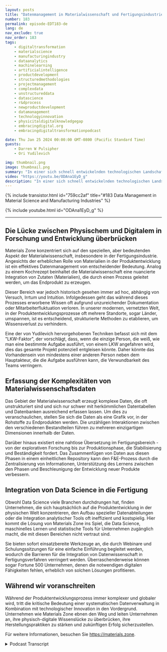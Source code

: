 ```yaml
---
layout: posts
title: "Datenmanagement in Materialwissenschaft und Fertigungsindustrien"
number: 183
permalink: episode-EDT183-de
lang: de
nav_exclude: true
nav_order: 183
tags:
    - digitaltransformation
    - materialscience
    - manufacturingindustry
    - dataanalytics
    - machinelearning
    - artificialintelligence
    - productdevelopment
    - structuredmethodologies
    - projectmanagement
    - complexdata
    - unstructureddata
    - datascience
    - r&dprocess
    - newproductdevelopment
    - datamanagement
    - technologyinnovation
    - physicitaldigitalknowledgegap
    - embracingdigital.org
    - embracingdigitaltransformationpodcast

date: Thu Jan 25 2024 00:00:00 GMT-0800 (Pacific Standard Time)
guests:
    - Darren W Pulsipher
    - Ori Yudilevich 

img: thumbnail.png
image: thumbnail.png
summary: "In einer sich schnell entwickelnden technologischen Landschaft setzen Führungskräfte aus verschiedenen Sektoren Datenanalyse, maschinelles Lernen und künstliche Intelligenz in ihren Betrieben ein. Heute schauen wir tiefer auf ein Unternehmen, das die digitale Transformation in der Fertigungsindustrie vorantreibt - Ori Yudilevich, der CTO von Materials Zone."
video: "https://youtu.be/ODAna1EyD_g"
description: "In einer sich schnell entwickelnden technologischen Landschaft setzen Führungskräfte aus verschiedenen Sektoren Datenanalyse, maschinelles Lernen und künstliche Intelligenz in ihren Betrieben ein. Heute schauen wir tiefer auf ein Unternehmen, das die digitale Transformation in der Fertigungsindustrie vorantreibt - Ori Yudilevich, der CTO von Materials Zone."
---
```


<div>
{% include transistor.html id="759cc2af" title="#183 Data Management in Material Science and Manufacturing Industries" %}

{% include youtube.html id="ODAna1EyD_g" %}
</div>

---

## Die Lücke zwischen Physischem und Digitalem in Forschung und Entwicklung überbrücken

Materials Zone konzentriert sich auf den speziellen, aber bedeutenden Aspekt der Materialwissenschaft, insbesondere in der Fertigungsindustrie. Angesichts der erheblichen Rolle von Materialien in der Produktentwicklung ist ein effektives Datenmanagement von entscheidender Bedeutung. Analog zu einem Kochrezept beinhaltet die Materialwissenschaft eine nuancierte Integration von Zutaten (Materialien), die durch einen Prozess geleitet werden, um das Endprodukt zu erzeugen.

Dieser Bereich war jedoch historisch gesehen immer ad hoc, abhängig von Versuch, Irrtum und Intuition. Infolgedessen geht das während dieses Prozesses erworbene Wissen oft aufgrund unzureichender Dokumentation oder Mitarbeiterfluktuation verloren. In unserer modernen, vernetzten Welt, in der Produktentwicklungsprozesse oft mehrere Standorte, sogar Länder, umspannen, ist es entscheidend, strukturierte Methoden zu etablieren, um Wissensverlust zu verhindern.

Eine der von Yudilevich hervorgehobenen Techniken befasst sich mit dem "LKW-Faktor", der vorschlägt, dass, wenn die einzige Person, die weiß, wie man eine bestimmte Aufgabe ausführt, von einem LKW angefahren wird, dies das gesamte Projekt potenziell entgleisen könnte. Daher könnte das Vorhandensein von mindestens einer anderen Person neben dem Hauptakteur, die die Aufgabe ausführen kann, die Verwundbarkeit des Teams verringern.

## Erfassung der Komplexitäten von Materialwissenschaftsdaten

Das Gebiet der Materialwissenschaft erzeugt komplexe Daten, die oft unstrukturiert sind und sich nur schwer mit herkömmlichen Datentabellen und Datenbanken ausreichend erfassen lassen. Um dies zu veranschaulichen, stellen Sie sich die Daten als eine Grafik vor, in der Rohstoffe zu Endprodukten werden. Die unzähligen Interaktionen zwischen den verschiedenen Bestandteilen führen zu mehreren einzigartigen Dimensionen innerhalb der Daten.

Darüber hinaus existiert eine nahtlose Übersetzung im Fertigungsbereich - von der explorativen Forschung bis zur Produktionsphase, die Stabilisierung und Beständigkeit fordert. Das Zusammenfügen von Daten aus diesen Phasen in einem einheitlichen Repository kann den F&E-Prozess durch die Zentralisierung von Informationen, Unterstützung des Lernens zwischen den Phasen und Beschleunigung der Entwicklung neuer Produkte verbessern.

## Integration von Data Science in die Fertigung

Obwohl Data Science viele Branchen durchdrungen hat, finden Unternehmen, die sich hauptsächlich auf die Produktentwicklung in der physischen Welt konzentrieren, den Aufbau spezieller Datenabteilungen oder die Integration analytischer Tools oft ineffizient und kostspielig. Hier kommt die Lösung von Materials Zone ins Spiel, die Data Science, maschinelles Lernen und statistische Tools für Unternehmen zugänglich macht, die mit diesen Bereichen nicht vertraut sind.

Sie bieten sofort einsatzbereite Werkzeuge an, die durch Webinare und Schulungssitzungen für eine einfache Einführung begleitet werden, wodurch die Barrieren für die Integration von Datenwissenschaft in Fertigungsverfahren verringert werden. Überraschenderweise können sogar Fortune 500 Unternehmen, denen die notwendigen digitalen Fähigkeiten fehlen, erheblich von solchen Lösungen profitieren.

## Während wir voranschreiten

Während der Produktentwicklungsprozess immer komplexer und globaler wird, tritt die kritische Bedeutung einer systematischen Datenverwaltung in Kombination mit technologischer Innovation in den Vordergrund. Unternehmen wie Materials Zone ebnen den Weg und leiten Unternehmen an, ihre physisch-digitale Wissenslücke zu überbrücken, ihre Herstellungspraktiken zu stärken und zukünftigen Erfolg sicherzustellen.

Für weitere Informationen, besuchen Sie https://materials.zone.



<details>
<summary> Podcast Transcript </summary>

<p></p>

</details>
